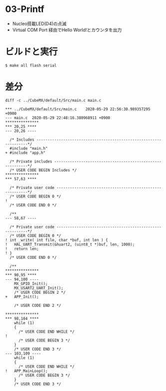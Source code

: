# 03-Printf

* Nucleo搭載LED(D4)の点滅
* Virtual COM Port 経由でHello World!とカウンタを出力

# ビルドと実行

	$ make all flash serial

# 差分

`diff -c ../CubeMX/default/Src/main.c main.c`

	*** ../CubeMX/default/Src/main.c	2020-05-29 22:56:30.989357295 +0900
	--- main.c	2020-05-29 22:48:16.380968911 +0900
	***************
	*** 20,25 ****
	--- 20,26 ----
	  
	  /* Includes ------------------------------------------------------------------*/
	  #include "main.h"
	+ #include "app.h"
	  
	  /* Private includes ----------------------------------------------------------*/
	  /* USER CODE BEGIN Includes */
	***************
	*** 57,63 ****
	  
	  /* Private user code ---------------------------------------------------------*/
	  /* USER CODE BEGIN 0 */
	! 
	  /* USER CODE END 0 */
	  
	  /**
	--- 58,67 ----
	  
	  /* Private user code ---------------------------------------------------------*/
	  /* USER CODE BEGIN 0 */
	! int _write( int file, char *buf, int len ) {
	! 	HAL_UART_Transmit(&huart2, (uint8_t *)buf, len, 1000);
	! 	return len;
	! }
	  /* USER CODE END 0 */
	  
	  /**
	***************
	*** 90,95 ****
	--- 94,100 ----
	    MX_GPIO_Init();
	    MX_USART2_UART_Init();
	    /* USER CODE BEGIN 2 */
	+   APP_Init();
	  
	    /* USER CODE END 2 */
	  
	***************
	*** 98,104 ****
	    while (1)
	    {
	      /* USER CODE END WHILE */
	! 
	      /* USER CODE BEGIN 3 */
	    }
	    /* USER CODE END 3 */
	--- 103,109 ----
	    while (1)
	    {
	      /* USER CODE END WHILE */
	! 	APP_MainLoop();
	      /* USER CODE BEGIN 3 */
	    }
	    /* USER CODE END 3 */
